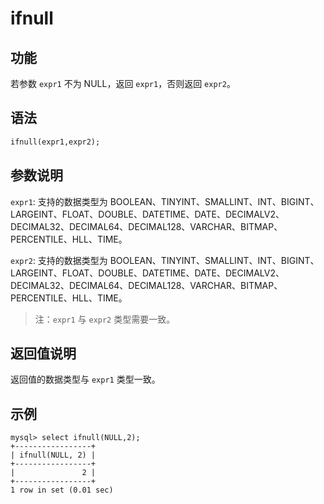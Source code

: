 # ifnull

## 功能

若参数 `expr1` 不为 NULL，返回 `expr1`，否则返回 `expr2`。

## 语法

```Haskell
ifnull(expr1,expr2);
```

## 参数说明

`expr1`: 支持的数据类型为 BOOLEAN、TINYINT、SMALLINT、INT、BIGINT、LARGEINT、FLOAT、DOUBLE、DATETIME、DATE、DECIMALV2、DECIMAL32、DECIMAL64、DECIMAL128、VARCHAR、BITMAP、PERCENTILE、HLL、TIME。

`expr2`: 支持的数据类型为 BOOLEAN、TINYINT、SMALLINT、INT、BIGINT、LARGEINT、FLOAT、DOUBLE、DATETIME、DATE、DECIMALV2、DECIMAL32、DECIMAL64、DECIMAL128、VARCHAR、BITMAP、PERCENTILE、HLL、TIME。

> 注：`expr1` 与 `expr2` 类型需要一致。

## 返回值说明

返回值的数据类型与 `expr1` 类型一致。

## 示例

```Plain Text
mysql> select ifnull(NULL,2);
+-----------------+
| ifnull(NULL, 2) |
+-----------------+
|               2 |
+-----------------+
1 row in set (0.01 sec)
```
